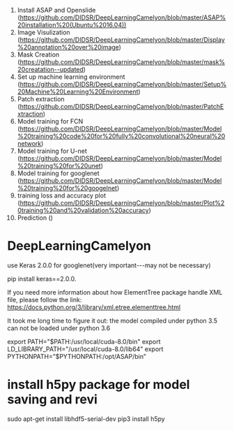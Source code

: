 
1. Install ASAP and Openslide (https://github.com/DIDSR/DeepLearningCamelyon/blob/master/ASAP%20installation%20(Ubuntu%2016.04))
2. Image Visulization (https://github.com/DIDSR/DeepLearningCamelyon/blob/master/Display%20annotation%20over%20image)
3. Mask Creation (https://github.com/DIDSR/DeepLearningCamelyon/blob/master/mask%20creatation--updated)
4. Set up machine learning environment (https://github.com/DIDSR/DeepLearningCamelyon/blob/master/Setup%20Machine%20Learning%20Environment)
5. Patch extraction (https://github.com/DIDSR/DeepLearningCamelyon/blob/master/PatchExtraction)
6. Model training for FCN (https://github.com/DIDSR/DeepLearningCamelyon/blob/master/Model%20training%20code%20for%20fully%20convolutional%20neural%20network)
7. Model training for U-net (https://github.com/DIDSR/DeepLearningCamelyon/blob/master/Model%20training%20for%20unet)
8. Model training for googlenet (https://github.com/DIDSR/DeepLearningCamelyon/blob/master/Model%20training%20for%20googelnet)
9. training loss and accuracy plot (https://github.com/DIDSR/DeepLearningCamelyon/blob/master/Plot%20training%20and%20validation%20accuracy)
10. Prediction ()









# DeepLearningCamelyon

use Keras 2.0.0 for googlenet(very important---may not be necessary)

pip install keras==2.0.0.


If you need more information about how ElementTree package handle XML file, please follow the link: 
https://docs.python.org/3/library/xml.etree.elementtree.html

It took me long time to figure it out:
the model compiled under python 3.5 can not be loaded under python 3.6


export PATH="$PATH:/usr/local/cuda-8.0/bin"
export LD_LIBRARY_PATH="/usr/local/cuda-8.0/lib64"
export PYTHONPATH=”$PYTHONPATH:/opt/ASAP/bin”

# install h5py package for model saving and revi
sudo apt-get install libhdf5-serial-dev
pip3 install h5py
